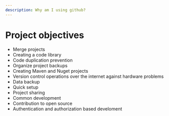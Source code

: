 ```yaml
---
description: Why am I using github?
---
```


# Project objectives

* Merge projects
* Creating a code library
* Code duplication prevention
* Organize project backups
* Creating Maven and Nuget projects
* Version control operations over the internet against hardware problems
* Data backup
* Quick setup
* Project sharing
* Common development
* Contribution to open source
* Authentication and authorization based develoment
